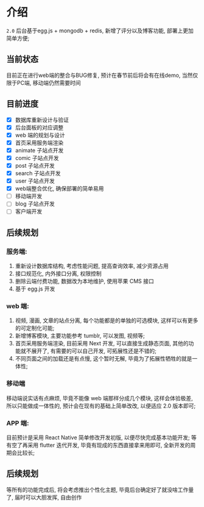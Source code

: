 # 介绍

`2.0` 后台基于egg.js + mongodb + redis, 新增了评分以及博客功能, 部署上更加简单方便;

## 当前状态

目前正在进行web端的整合与BUG修复, 预计在春节前后将会有在线demo, 当然仅限于PC端, 移动端仍然需要时间

## 目前进度

-   [x] 数据库重新设计与验证
-   [x] 后台面板的对应调整
-   [x] web 端的规划与设计
-   [x] 首页采用服务端渲染
-   [x] animate 子站点开发
-   [x] comic 子站点开发
-   [x] post 子站点开发
-   [x] search 子站点开发
-   [x] user 子站点开发
-   [x] web端整合优化, 确保部署的简单易用
-   [ ] 移动端开发
-   [ ] blog 子站点开发
-   [ ] 客户端开发

## 后续规划

### 服务端:

1. 重新设计数据库结构, 考虑性能问题, 提高查询效率, 减少资源占用
2. 接口规范化, 内外接口分离, 权限控制
3. 删除云端付费功能, 数据改为本地维护, 使用苹果 CMS 接口
4. 基于 egg.js 开发

### web 端:

1. 视频, 漫画, 文章的站点分离, 每个功能都是的单独的可选模块, 这样可以有更多的可定制化可能;
2. 新增博客模块, 主要功能参考 tumblr, 可以发图, 视频等;
3. 首页采用服务端渲染, 目前采用 Next 开发, 可以直接生成静态页面, 其他的功能就不展开了, 有需要的可以自己开发, 可拓展性还是不错的;
4. 不同页面之间的加载还是有点慢, 这个暂时无解, 毕竟为了拓展性牺牲的就是一体性;

### 移动端

移动端说实话有点麻烦, 毕竟不能像 web 端那样分成几个模块, 这样会体验极差, 所以只能做成一体性的, 预计会在现有的基础上简单改改, 以便适应 2.0 版本即可;

### APP 端:

目前预计是采用 React Native 简单修改开发初版, 以便尽快完成基本功能开发;
等有空了再采用 flutter 迭代开发, 毕竟有现成的东西直接拿来用即可, 全新开发的周期会比较长;

## 后续规划

等所有的功能完成后, 将会考虑推出个性化主题, 毕竟后台确定好了就没啥工作量了, 届时可以大胆发挥, 自由创作

